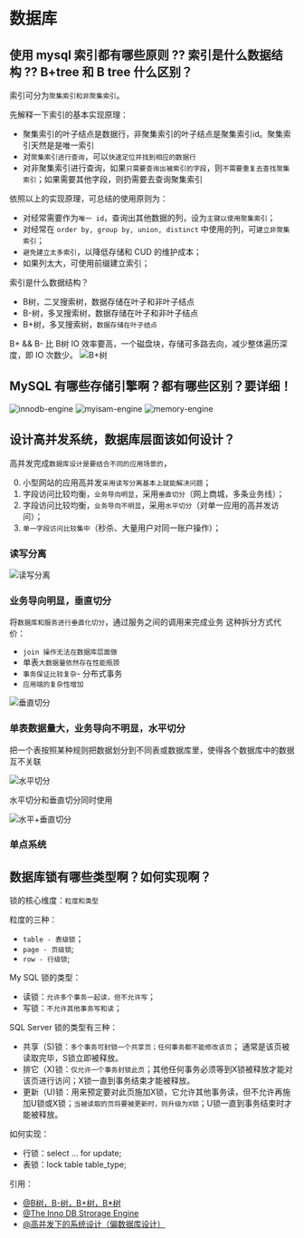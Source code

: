 # 数据库

## 使用 mysql 索引都有哪些原则 ?? 索引是什么数据结构 ?? B+tree 和 B tree 什么区别？
索引可分为`聚集索引和非聚集索引`。

先解释一下索引的基本实现原理：
* 聚集索引的叶子结点是数据行，非聚集索引的叶子结点是聚集索引id。聚集索引天然是是唯一索引
* 对`聚集索引进行查询`，可以`快速定位并找到相应的数据行`
* 对非聚集索引进行查询，如果`只需要查询出被索引的字段`，则`不需要重复去查找聚集索引`；如果需要其他字段，则扔需要去查询聚集索引

依照以上的实现原理，可总结的使用原则为：
* 对经常需要作为`唯一 id`，查询出其他数据的列，设为`主键以使用聚集索引`；
* 对经常在 `order by, group by, union, distinct` 中使用的列，可`建立非聚集索引`；
* `避免建立太多索引`，以降低存储和 CUD 的维护成本；
* 如果列太大，可使用前缀建立索引；

索引是什么数据结构？
* B树，二叉搜索树，数据存储在叶子和非叶子结点
* B-树，多叉搜索树，数据存储在叶子和非叶子结点
* B+树，多叉搜索树，`数据存储在叶子结点`

B+ && B- 比 B树 IO 效率要高，一个磁盘块，存储可多路去向，减少整体遍历深度，即 IO 次数少。
![B+树](./B+tree.jpg)

## MySQL 有哪些存储引擎啊？都有哪些区别？要详细！
![innodb-engine](./innodb-engine.jpeg)
![myisam-engine](./myisam-engine.jpeg)
![memory-engine](./memory-engine.jpeg)

## 设计高并发系统，数据库层面该如何设计？
高并发完成`数据库设计是要结合不同的应用场景的`，

0. 小型网站的应用高并发`采用读写分离基本上就能解决问题`；
1. 字段访问比较均衡，`业务导向明显`，采用`垂直切分`（网上商城，多条业务线）；
2. 字段访问比较均衡，`业务导向不明显`，采用`水平切分`（对单一应用的高并发访问）；
3. `单一字段访问比较集中`（秒杀、大量用户对同一账户操作）；

### 读写分离
![读写分离](./write-read-separation.jpeg)

### 业务导向明显，垂直切分
将`数据库和服务进行垂直化切分`，通过服务之间的调用来完成业务
这种拆分方式代价：
* `join 操作无法在数据库层面做`
* 单表`大数据量依然存在性能瓶颈`
* `事务保证比较复杂`- 分布式事务
* `应用端的复杂性增加`

![垂直切分](./vertical-sharding.png)

### 单表数据量大，业务导向不明显，水平切分
把一个表按照某种规则把数据划分到不同表或数据库里，使得各个数据库中的数据互不关联

![水平切分](./horizontal-sharding.png)

水平切分和垂直切分同时使用

![水平+垂直切分](./vertical-horizontal-sharding.png)

### 单点系统

## 数据库锁有哪些类型啊？如何实现啊？
锁的核心维度：`粒度和类型`

粒度的三种：
* `table - 表级锁`；
* `page - 页级锁`;
* `row - 行级锁`;

My SQL 锁的类型：
* 读锁：`允许多个事务一起读，但不允许写`；
* 写锁：`不允许其他事务写和读`；

SQL Server 锁的类型有三种： 
* 共享（S)锁：`多个事务可封锁一个共享页；任何事务都不能修改该页`； 通常是该页被读取完毕，S锁立即被释放。 
* 排它（X)锁：`仅允许一个事务封锁此页`；其他任何事务必须等到X锁被释放才能对该页进行访问；X锁一直到事务结束才能被释放。 
* 更新（U)锁：用来预定要对此页施加X锁，它允许其他事务读，但不允许再施加U锁或X锁；`当被读取的页将要被更新时，则升级为X锁`；U锁一直到事务结束时才能被释放。

如何实现：
* 行锁：select ... for update;
* 表锁：lock table table_type;


引用：
* [@B树，B-树，B+树，B*树](http://www.cnblogs.com/oldhorse/archive/2009/11/16/1604009.html)
* [@The Inno DB Strorage Engine](https://dev.mysql.com/doc/refman/5.6/en/innodb-introduction.html)
* [@高并发下的系统设计（偏数据库设计）](http://blog.csdn.net/wangkehuai/article/details/46727203)
